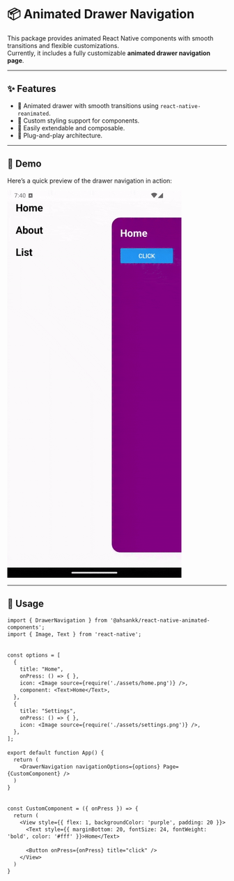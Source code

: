 # 📦 Animated Drawer Navigation

This package provides animated React Native components with smooth transitions and flexible customizations.  
Currently, it includes a fully customizable **animated drawer navigation page**.

---

## ✨ Features

- 📱 Animated drawer with smooth transitions using `react-native-reanimated`.
- 🎨 Custom styling support for components.
- 🧩 Easily extendable and composable.
- 🚀 Plug-and-play architecture.

---

## 📸 Demo

Here’s a quick preview of the drawer navigation in action:

![Drawer Navigation Demo](./demos/drawer%20demo.gif)

---

## 🧠 Usage

```tsx
import { DrawerNavigation } from '@ahsankk/react-native-animated-components';
import { Image, Text } from 'react-native';


const options = [
  {
    title: "Home",
    onPress: () => { },
    icon: <Image source={require('./assets/home.png')} />,
    component: <Text>Home</Text>,
  },
  {
    title: "Settings",
    onPress: () => { },
    icon: <Image source={require('./assets/settings.png')} />,
  },
];

export default function App() {
  return (
    <DrawerNavigation navigationOptions={options} Page={CustomComponent} />
  )
}


const CustomComponent = ({ onPress }) => {
  return (
    <View style={{ flex: 1, backgroundColor: 'purple', padding: 20 }}>
      <Text style={{ marginBottom: 20, fontSize: 24, fontWeight: 'bold', color: '#fff' }}>Home</Text>

      <Button onPress={onPress} title="click" />
    </View>
  )
}



